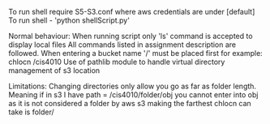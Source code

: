 To run shell require S5-S3.conf where aws credentials are under [default]
To run shell - 'python shellScript.py'



Normal behaviour: 
When running script only 'ls' command is accepted to display local files 
All commands listed in assignment description are followed. 
When entering a bucket name '/' must be placed first for example: chlocn /cis4010
Use of pathlib module to handle virtual directory management of s3 location

Limitations:
Changing directories only allow you go as far as folder length. Meaning if in s3 I have path = /cis4010/folder/obj
you cannot enter into obj as it is not considered a folder by aws s3 making the farthest chlocn can take is folder/

